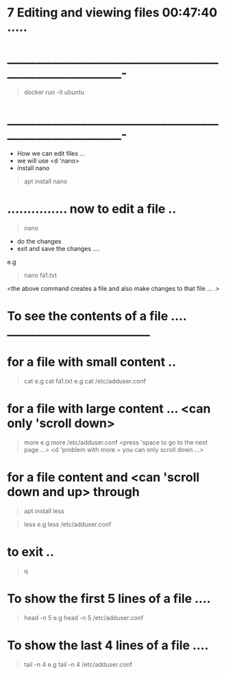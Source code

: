 # 7 Editing and viewing files  00:47:40         .....   

# _________________________________________________________-
> docker run -it ubuntu
# _________________________________________________________-


- How we can edit files ... 
- we will use <d 'nano> 
- install nano 
> apt install  nano  


# ............... now to edit a file .. 

> nano <filename> 
- do the changes 
- exit and save the changes .... 

e.g 

> nano fa1.txt 

<the above command creates a file and also make changes to that file ... .> 


 


# To see the contents of a file .... _________________________
# for a file with small content ..
> cat <filename> 
e.g 
> cat fa1.txt
e.g 
> cat /etc/adduser.conf

# for a file with large content ... <can only 'scroll down>
> more <filename>
e.g 
> more /etc/adduser.conf
<press 'space to go to the next page ...> 
<d 'problem with more = you can only scroll down ...>

# for a file content and  <can 'scroll down and up> through
> apt install less 

> less <filename> 
e.g 
> less /etc/adduser.conf


# to exit ..

> q 






# To show the first 5 lines  of a file .... 

> head -n 5 <filename> 
e.g 
> head -n 5 /etc/adduser.conf

# To show the last 4 lines of a file .... 

> tail -n 4 <filename> 
e.g 
> tail -n 4 /etc/adduser.conf